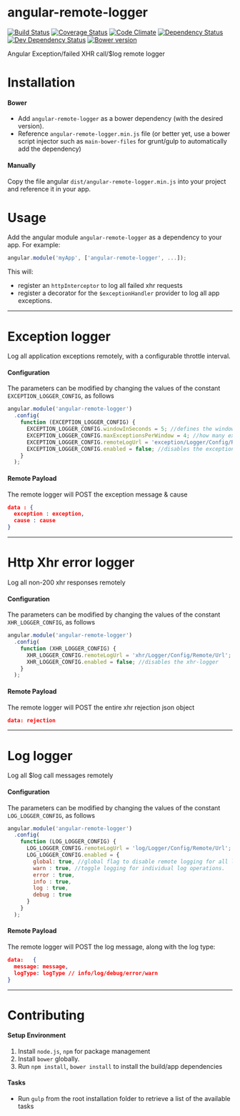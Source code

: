 angular-remote-logger  
=====================

[![Build Status][travis-image]][travis-url] [![Coverage Status][coveralls-image]][coveralls-url] [![Code Climate][code-climate-image]][code-climate-url] [![Dependency Status][depstat-image]][depstat-url] [![Dev Dependency Status][depstat-dev-image]][depstat-dev-url] [![Bower version][bower-image]][bower-url]


Angular Exception/failed XHR call/$log remote logger

# Installation

#### Bower

- Add `angular-remote-logger` as a bower dependency (with the desired version). 
- Reference `angular-remote-logger.min.js` file (or better yet, use a bower script injector such as `main-bower-files` for grunt/gulp to automatically add the dependency)  
 
#### Manually
 
Copy the file angular `dist/angular-remote-logger.min.js` into your project and reference it in your app.

# Usage

Add the angular module `angular-remote-logger` as a dependency to your app. For example:

```js
angular.module('myApp', ['angular-remote-logger', ...]);
```

This will:

- register an `httpInterceptor` to log all failed xhr requests
- register a decorator for the `$exceptionHandler` provider to log all app exceptions.

---

# Exception logger

Log all application exceptions remotely, with a configurable throttle interval. 

#### Configuration

The parameters can be modified by changing the values of the constant `EXCEPTION_LOGGER_CONFIG`, as follows

```js
angular.module('angular-remote-logger')
  .config(
    function (EXCEPTION_LOGGER_CONFIG) {
      EXCEPTION_LOGGER_CONFIG.windowInSeconds = 5; //defines the window interval for the throttle checking
      EXCEPTION_LOGGER_CONFIG.maxExceptionsPerWindow = 4; //how many exceptions per window are logged before throttling
      EXCEPTION_LOGGER_CONFIG.remoteLogUrl = 'exception/Logger/Config/Remote/Url'; //remote log endpoint
      EXCEPTION_LOGGER_CONFIG.enabled = false; //disables the exception logger
    }
  );
```

#### Remote Payload

The remote logger will POST the exception message & cause 
 
```json
data : {
  exception : exception,
  cause : cause
}
```


---

# Http Xhr error logger

Log all non-200 xhr responses remotely

#### Configuration

The parameters can be modified by changing the values of the constant `XHR_LOGGER_CONFIG`, as follows

```js
angular.module('angular-remote-logger')
  .config(
    function (XHR_LOGGER_CONFIG) {
      XHR_LOGGER_CONFIG.remoteLogUrl = 'xhr/Logger/Config/Remote/Url'; //remote log endpoint
      XHR_LOGGER_CONFIG.enabled = false; //disables the xhr-logger
    }
  );
```

#### Remote Payload

The remote logger will POST the entire xhr rejection json object 
 
```json
data: rejection
```


---

# Log logger

Log all $log call messages remotely

#### Configuration

The parameters can be modified by changing the values of the constant `LOG_LOGGER_CONFIG`, as follows

```js
angular.module('angular-remote-logger')
  .config(
    function (LOG_LOGGER_CONFIG) {
      LOG_LOGGER_CONFIG.remoteLogUrl = 'log/Logger/Config/Remote/Url'; //remote log endpoint
      LOG_LOGGER_CONFIG.enabled = {
        global: true, //global flag to disable remote logging for all log operations 
        warn : true, //toggle logging for individual log operations.
        error : true,
        info : true,
        log : true,
        debug : true
      }
    }
  );
```

#### Remote Payload

The remote logger will POST the log message, along with the log type: 
 
```json
data:   {
  message: message,
  logType: logType // info/log/debug/error/warn
}
```

---



# Contributing

#### Setup Environment
1. Install `node.js`, `npm` for package management
1. Install `bower` globally.
1. Run `npm install`, `bower install` to install the build/app dependencies

#### Tasks
 
- Run `gulp` from the root installation folder to retrieve a list of the available tasks 

[travis-url]: https://travis-ci.org/inakianduaga/angular-remote-logger
[travis-image]: https://travis-ci.org/inakianduaga/angular-remote-logger.svg?branch=master

[coveralls-url]: https://coveralls.io/r/inakianduaga/angular-remote-logger
[coveralls-image]: https://coveralls.io/repos/inakianduaga/angular-remote-logger/badge.png

[code-climate-url]: https://codeclimate.com/github/inakianduaga/angular-remote-logger
[code-climate-image]: https://codeclimate.com/github/inakianduaga/angular-remote-logger/badges/gpa.svg

[depstat-url]: https://david-dm.org/inakianduaga/angular-remote-logger
[depstat-image]: https://david-dm.org/inakianduaga/angular-remote-logger.png?theme=shields.io

[depstat-dev-url]: https://david-dm.org/inakianduaga/angular-remote-logger#info=devDependencies&view=table
[depstat-dev-image]: https://david-dm.org/inakianduaga/angular-remote-logger/dev-status.svg?theme=shields.io

[bower-url]: http://badge.fury.io/bo/angular-remote-logger
[bower-image]: https://badge.fury.io/bo/angular-remote-logger.svg
